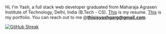 Hi, I'm Yash, a full stack web developer graduated from Maharaja Agrasen Institute of Technology, Delhi, India (B.Tech - CS). [This](https://drive.google.com/file/d/1uwWgrqgIjCuN4r6rSMhqZGJHbBSwQPc7/view?usp=drive_link) is my resume. [This](https://thisisyashgarg.com/) is my portfolio. You can reach out to me @**thisisyashgarg@gmail.com**.
<p><a href="https://git.io/streak-stats"><img src="https://github-readme-streak-stats.herokuapp.com?user=thisisyashgarg" alt="GitHub Streak" /></a></p>

